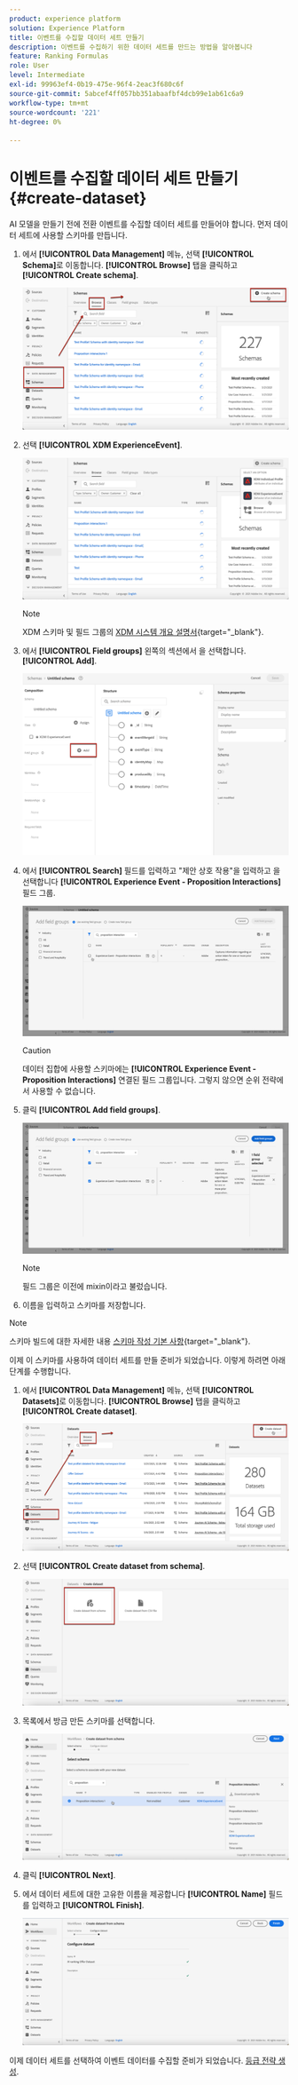 ```yaml
---
product: experience platform
solution: Experience Platform
title: 이벤트를 수집할 데이터 세트 만들기
description: 이벤트를 수집하기 위한 데이터 세트를 만드는 방법을 알아봅니다
feature: Ranking Formulas
role: User
level: Intermediate
exl-id: 99963ef4-0b19-475e-96f4-2eac3f680c6f
source-git-commit: 5abcef4ff057bb351abaafbf4dcb99e1ab61c6a9
workflow-type: tm+mt
source-wordcount: '221'
ht-degree: 0%

---
```


# 이벤트를 수집할 데이터 세트 만들기 {#create-dataset}

AI 모델을 만들기 전에 전환 이벤트를 수집할 데이터 세트를 만들어야 합니다. 먼저 데이터 세트에 사용할 스키마를 만듭니다.

1. 에서 **[!UICONTROL Data Management]** 메뉴, 선택 **[!UICONTROL Schema]**&#x200B;로 이동합니다. **[!UICONTROL Browse]** 탭을 클릭하고 **[!UICONTROL Create schema]**.

   ![](../assets/ai-ranking-create-schema.png)

1. 선택 **[!UICONTROL XDM ExperienceEvent]**.

   ![](../assets/ai-ranking-xdm-event.png)

   >[!NOTE]
   >
   >XDM 스키마 및 필드 그룹의 [XDM 시스템 개요 설명서](https://experienceleague.adobe.com/docs/experience-platform/xdm/home.html?lang=en){target=&quot;_blank&quot;}.

1. 에서 **[!UICONTROL Field groups]** 왼쪽의 섹션에서 을 선택합니다. **[!UICONTROL Add]**.

   ![](../assets/ai-ranking-fields-groups.png)

1. 에서 **[!UICONTROL Search]** 필드를 입력하고 &quot;제안 상호 작용&quot;을 입력하고 을 선택합니다 **[!UICONTROL Experience Event - Proposition Interactions]** 필드 그룹.

   ![](../assets/ai-ranking-proposition-interactions.png)

   >[!CAUTION]
   >
   >데이터 집합에 사용할 스키마에는 **[!UICONTROL Experience Event - Proposition Interactions]** 연결된 필드 그룹입니다. 그렇지 않으면 순위 전략에서 사용할 수 없습니다.

1. 클릭 **[!UICONTROL Add field groups]**.

   ![](../assets/ai-ranking-add-field-group.png)

   >[!NOTE]
   >필드 그룹은 이전에 mixin이라고 불렀습니다.

1. 이름을 입력하고 스키마를 저장합니다.

>[!NOTE]
>
>스키마 빌드에 대한 자세한 내용 [스키마 작성 기본 사항](https://experienceleague.adobe.com/docs/experience-platform/xdm/schema/composition.html?lang=en#understanding-schemas){target=&quot;_blank&quot;}.

이제 이 스키마를 사용하여 데이터 세트를 만들 준비가 되었습니다. 이렇게 하려면 아래 단계를 수행합니다.

1. 에서 **[!UICONTROL Data Management]** 메뉴, 선택 **[!UICONTROL Datasets]**&#x200B;로 이동합니다. **[!UICONTROL Browse]** 탭을 클릭하고 **[!UICONTROL Create dataset]**.

   ![](../assets/ai-ranking-create-dataset.png)

1. 선택 **[!UICONTROL Create dataset from schema]**.

   ![](../assets/ai-ranking-create-dataset-from-schema.png)

1. 목록에서 방금 만든 스키마를 선택합니다.

   ![](../assets/ai-ranking-dataset-select-schema.png)

1. 클릭 **[!UICONTROL Next]**.

1. 에서 데이터 세트에 대한 고유한 이름을 제공합니다 **[!UICONTROL Name]** 필드를 입력하고 **[!UICONTROL Finish]**.

   ![](../assets/ai-ranking-dataset-name.png)

이제 데이터 세트를 선택하여 이벤트 데이터를 수집할 준비가 되었습니다. [등급 전략 생성](#create-ranking-strategy).

